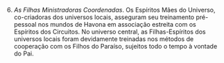 6. *As Filhas Ministradoras Coordenadas*. Os Espíritos Mães do Universo, co-criadoras dos universos locais, asseguram seu treinamento pré-pessoal nos mundos de Havona em associação estreita com os Espíritos dos Circuitos. No universo central, as Filhas-Espíritos dos universos locais foram devidamente treinadas nos métodos de cooperação com os Filhos do Paraíso, sujeitos todo o tempo à vontade do Pai.